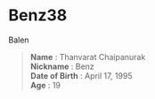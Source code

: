 # Benz38
Balen  
>**Name** \: Thanvarat  Chaipanurak  
>**Nickname** \: Benz  
>**Date of Birth** \: April 17, 1995  
>**Age** \: 19
